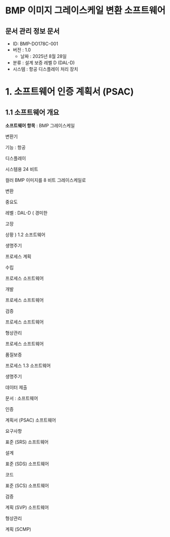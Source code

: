 # BMP 이미지 그레이스케일 변환 소프트웨어

## 문서 관리 정보 문서
- ID: BMP-DO178C-001
- 버전 : 1.0
  - 날짜 : 2025년 8월 28일
- 분류 : 설계 보증 레벨 D (DAL-D)
- 시스템 : 항공 디스플레이 처리 장치

# 1. 소프트웨어 인증 계획서 (PSAC)
## 1.1 소프트웨어 개요 
__소프트웨어 항목__
: BMP 
그레이스케일
 
변환기
 
기능
: 
항공
 
디스플레이
 
시스템용
 24
비트
 
컬러
 BMP 
이미지를
 8
비트
그레이스케일로
 
변환
 
중요도
 
레벨
: DAL-D (
경미한
 
고장
 
상황
)
 1.2 
소프트웨어
 
생명주기
 
프로세스
계획
 
수립
 
프로세스
소프트웨어
 
개발
 
프로세스
소프트웨어
 
검증
 
프로세스
소프트웨어
 
형상관리
 
프로세스
소프트웨어
 
품질보증
 
프로세스
1.3 
소프트웨어
 
생명주기
 
데이터
제출
 
문서
:
소프트웨어
 
인증
 
계획서
 (PSAC)
소프트웨어
 
요구사항
 
표준
 (SRS)
소프트웨어
 
설계
 
표준
 (SDS)
소프트웨어
 
코드
 
표준
 (SCS)
소프트웨어
 
검증
 
계획
 (SVP)
소프트웨어
 
형상관리
 
계획
 (SCMP)
